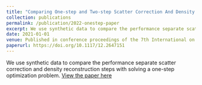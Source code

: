 ```yaml
---
title: "Comparing One-step and Two-step Scatter Correction And Density Reconstruction In X-Ray CT - Alexander N. Sietsema, Michael T. McCann, Marc L. Klasky, Saiprasad Ravishankar"
collection: publications
permalink: /publication/2022-onestep-paper
excerpt: We use synthetic data to compare the performance separate scatter correction and density reconstruction steps with solving a one-step optimization problem.
date: 2021-01-01
venue: Published in conference proceedings of the 7th International on Image Formation in X-Ray Computed Tomography (CT Meeting)
paperurl: https://doi.org/10.1117/12.2647151
---
```

We use synthetic data to compare the performance separate scatter correction and density reconstruction steps with solving a one-step optimization problem.
[View the paper here](https://doi.org/10.1117/12.2647151)